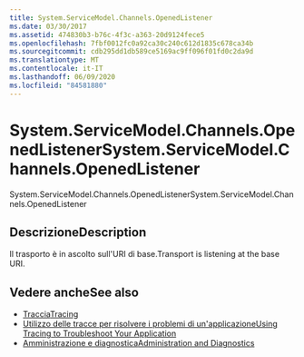 ```yaml
---
title: System.ServiceModel.Channels.OpenedListener
ms.date: 03/30/2017
ms.assetid: 474830b3-b76c-4f3c-a363-20d9124fece5
ms.openlocfilehash: 7fbf0012fc0a92ca30c240c612d1835c678ca34b
ms.sourcegitcommit: cdb295dd1db589ce5169ac9ff096f01fd0c2da9d
ms.translationtype: MT
ms.contentlocale: it-IT
ms.lasthandoff: 06/09/2020
ms.locfileid: "84581880"
---
```

# <a name="systemservicemodelchannelsopenedlistener"></a><span data-ttu-id="5f777-102">System.ServiceModel.Channels.OpenedListener</span><span class="sxs-lookup"><span data-stu-id="5f777-102">System.ServiceModel.Channels.OpenedListener</span></span>
<span data-ttu-id="5f777-103">System.ServiceModel.Channels.OpenedListener</span><span class="sxs-lookup"><span data-stu-id="5f777-103">System.ServiceModel.Channels.OpenedListener</span></span>  
  
## <a name="description"></a><span data-ttu-id="5f777-104">Descrizione</span><span class="sxs-lookup"><span data-stu-id="5f777-104">Description</span></span>  
 <span data-ttu-id="5f777-105">Il trasporto è in ascolto sull'URI di base.</span><span class="sxs-lookup"><span data-stu-id="5f777-105">Transport is listening at the base URI.</span></span>  
  
## <a name="see-also"></a><span data-ttu-id="5f777-106">Vedere anche</span><span class="sxs-lookup"><span data-stu-id="5f777-106">See also</span></span>

- [<span data-ttu-id="5f777-107">Traccia</span><span class="sxs-lookup"><span data-stu-id="5f777-107">Tracing</span></span>](index.md)
- [<span data-ttu-id="5f777-108">Utilizzo delle tracce per risolvere i problemi di un'applicazione</span><span class="sxs-lookup"><span data-stu-id="5f777-108">Using Tracing to Troubleshoot Your Application</span></span>](using-tracing-to-troubleshoot-your-application.md)
- [<span data-ttu-id="5f777-109">Amministrazione e diagnostica</span><span class="sxs-lookup"><span data-stu-id="5f777-109">Administration and Diagnostics</span></span>](../index.md)
